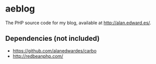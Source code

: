 aeblog
======

The PHP source code for my blog, available at http://alan.edward.es/.

Dependencies (not included)
---------------------------
* https://github.com/alanedwardes/carbo
* http://redbeanphp.com/
